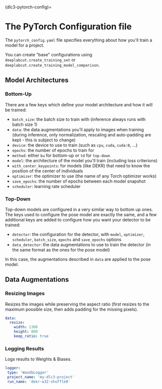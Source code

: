 (dlc3-pytorch-config)=
# The PyTorch Configuration file

The `pytorch_config.yaml` file specifies everything about how you'll train a model for a
project.

You can create "base" configurations using `deeplabcut.create_training_set` or 
`deeplabcut.create_training_model_comparison`.

## Model Architectures

### Bottom-Up

There are a few keys which define your model architecture and how it will be trained:

- `batch_size`: the batch size to train with (inference always runs with batch size 1)
- `data`: the data augmentations you'll apply to images when training (during inference,
only normalization, rescaling and auto-padding are kept - this is subject to change)
- `device`: the device to use to train (such as `cpu`, `cuda`, `cuda:0`, ...)
- `epochs`: the number of epochs to train for
- `method`: either `bu` for bottom-up or `td` for `top-down` 
- `model`: the architecture of the model you'll train (including loss criterions)
- `with_center_keypoints`: for models (like DEKR) that need to know the position of the
center of individuals
- `optimizer`: the optimizer to use (the name of any Torch optimizer works)
- `save_epochs`: the number of epochs between each model snapshot
- `scheduler`: learning rate scheduler

### Top-Down

Top-down models are configured in a very similar way to bottom up ones. The keys used to
configure the pose model are exactly the same, and a few additional keys are added to 
configure how you want your detector to be trained:

- `detector`: the configuration for the detector, with `model`, `optimizer`, 
`scheduler`, `batch_size`, `epochs` and `save_epochs` options
- `data_detector`: the data augmentations to use to train the detector (in the same 
format as the ones for the pose model)

In this case, the augmentations described in `data` are applied to the pose model. 

## Data Augmentations

### Resizing Images

Resizes the images while preserving the aspect ratio (first resizes to the maximum 
possible size, then adds padding for the missing pixels).

```yaml
data:
  resize:
    width: 1300
    height: 800
    keep_ratio: true
```

### Logging Results

Logs results to Weights & Biases.

```yaml
logger:
 type: 'WandbLogger'
 project_name: 'my-dlc3-project'
 run_name: 'dekr-w32-shuffle0'
```
